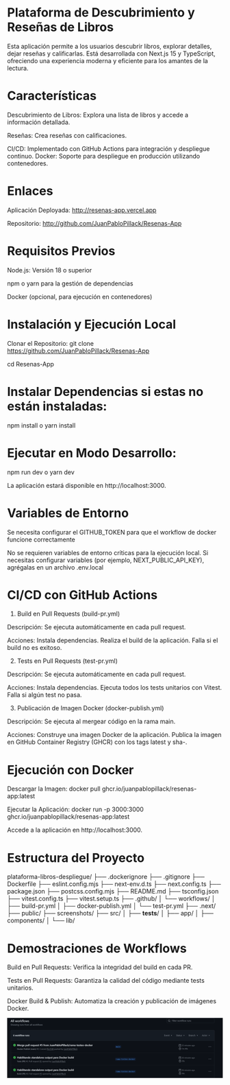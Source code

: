 # Plataforma de Descubrimiento y Reseñas de Libros

Esta aplicación permite a los usuarios descubrir libros, explorar detalles, dejar reseñas y calificarlas. Está desarrollada con Next.js 15 y TypeScript, ofreciendo una experiencia moderna y eficiente para los amantes de la lectura.

# Características

Descubrimiento de Libros: Explora una lista de libros y accede a información detallada.

Reseñas: Crea reseñas con calificaciones.

CI/CD: Implementado con GitHub Actions para integración y despliegue continuo.
Docker: Soporte para despliegue en producción utilizando contenedores.

# Enlaces

Aplicación Deployada: http://resenas-app.vercel.app

Repositorio: http://github.com/JuanPabloPillack/Resenas-App

# Requisitos Previos

Node.js: Versión 18 o superior

npm o yarn para la gestión de dependencias

Docker (opcional, para ejecución en contenedores)

# Instalación y Ejecución Local

Clonar el Repositorio:
git clone https://github.com/JuanPabloPillack/Resenas-App

cd Resenas-App


# Instalar Dependencias si estas no están instaladas:
npm install
o
yarn install


# Ejecutar en Modo Desarrollo:
npm run dev
o
yarn dev

La aplicación estará disponible en http://localhost:3000.


# Variables de Entorno
Se necesita configurar el GITHUB_TOKEN para que el workflow de docker funcione correctamente

No se requieren variables de entorno críticas para la ejecución local. Si necesitas configurar variables (por ejemplo, NEXT_PUBLIC_API_KEY), agrégalas en un archivo .env.local

# CI/CD con GitHub Actions

1. Build en Pull Requests (build-pr.yml)

Descripción: Se ejecuta automáticamente en cada pull request.

Acciones:
Instala dependencias.
Realiza el build de la aplicación.
Falla si el build no es exitoso.



2. Tests en Pull Requests (test-pr.yml)

Descripción: Se ejecuta automáticamente en cada pull request.

Acciones:
Instala dependencias.
Ejecuta todos los tests unitarios con Vitest.
Falla si algún test no pasa.



3. Publicación de Imagen Docker (docker-publish.yml)

Descripción: Se ejecuta al mergear código en la rama main.

Acciones:
Construye una imagen Docker de la aplicación.
Publica la imagen en GitHub Container Registry (GHCR) con los tags latest y sha-<commit>.



# Ejecución con Docker

Descargar la Imagen:
docker pull ghcr.io/juanpablopillack/resenas-app:latest


Ejecutar la Aplicación:
docker run -p 3000:3000 ghcr.io/juanpablopillack/resenas-app:latest

Accede a la aplicación en http://localhost:3000.


# Estructura del Proyecto
plataforma-libros-despliegue/
├── .dockerignore
├── .gitignore
├── Dockerfile
├── eslint.config.mjs
├── next-env.d.ts
├── next.config.ts
├── package.json
├── postcss.config.mjs
├── README.md
├── tsconfig.json
├── vitest.config.ts
├── vitest.setup.ts
├── .github/
│   └── workflows/
│       ├── build-pr.yml
│       ├── docker-publish.yml
│       └── test-pr.yml
├── .next/
├── public/
├── screenshots/
├── src/
│   ├── __tests__/
│   ├── app/
│   ├── components/
│   └── lib/

# Demostraciones de Workflows

Build en Pull Requests: Verifica la integridad del build en cada PR.


Tests en Pull Requests: Garantiza la calidad del código mediante tests unitarios.


Docker Build & Publish: Automatiza la creación y publicación de imágenes Docker.

![Demostracion](screenshots/success.png)



